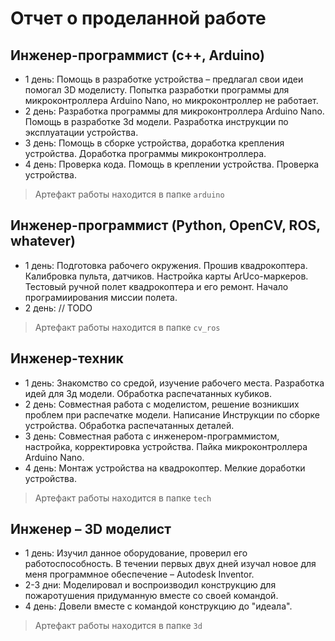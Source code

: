 # Отчет о проделанной работе


## Инженер-программист (с++, Arduino)

- 1 день:
	Помощь в разработке устройства – предлагал свои идеи помогал 3D моделисту. Попытка разработки программы для микроконтроллера Arduino Nano, но микроконтроллер не работает.
- 2 день:
	Разработка программы для микроконтроллера Arduino Nano. Помощь в разработке 3d модели. Разработка инструкции по  эксплуатации устройства.
- 3 день:
    Помощь в сборке устройства, доработка крепления устройства. Доработка программы микроконтроллера.
- 4 день:
    Проверка кода. Помощь в креплении устройства. Проверка устройства.

> Артефакт работы находится в папке `arduino`


## Инженер-программист (Python, OpenCV, ROS, whatever)

- 1 день:
    Подготовка рабочего окружения. Прошив квадрокоптера. Калибровка пульта, датчиков. Настройка карты ArUco-маркеров. Тестовый ручной полет квадрокоптера и его ремонт. Начало програмиирования миссии полета.
- 2 день:
    // TODO

> Артефакт работы находится в папке `cv_ros`

## Инженер-техник

- 1 день: 
    Знакомство со средой, изучение рабочего места. Разработка идей для 3д модели. Обработка распечатанных кубиков.
- 2 день:
    Совместная работа с моделистом, решение возникших проблем при распечатке модели. Написание Инструкции по сборке устройства. Обработка распечатанных деталей.
- 3 день:
    Совместная работа с инженером-программистом, настройка, корректировка устройства. Пайка микроконтроллера Arduino Nano.
- 4 день:
    Монтаж устройства на квадрокоптер. Мелкие доработки устройства.

> Артефакт работы находится в папке `tech`


## Инженер – 3D моделист

- 1 день:
    Изучил данное оборудование, проверил его работоспособность. В течении первых двух дней изучал новое для меня программное обеспечение – Autodesk Inventor.
- 2-3 дни:
    Моделировал и воспроизводил конструкцию для пожаротушения придуманную вместе со своей командой.
- 4 день:
    Довели вместе с командой конструкцию до "идеала".

> Артефакт работы находится в папке `3d`